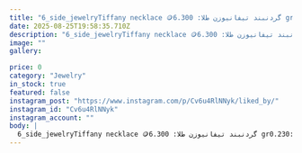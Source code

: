 ```yaml
---
title: "6_side_jewelryTiffany necklace 🪙گردنبند تیفانیوزن طلا: 6.300 grوزن سنگ:0.230 gr📬برای سفارش و کسب اطلاعات بیشتر به دایرکت مراجعه فرمایید.___________________________#Microsetting #microsettingtrainer #micropaveseting #prongsetting #stonesetting #stonesetter #Production #branddesign #tiffany #tiffanynecklace #gold #rose_gold #sale #saleonline #jewelry #Roja #Roja_jewelry_store105wSee translation"
date: 2025-08-25T19:58:35.710Z
description: "6_side_jewelryTiffany necklace 🪙گردنبند تیفانیوزن طلا: 6.300 grوزن سنگ:0.230 gr📬برای سفارش و کسب اطلاعات بیشتر به دایرکت مراجعه فرمایید.___________________________#Microsetting #microsettingtrainer #micropaveseting #prongsetting #stonesetting #stonesetter #Production #branddesign #tiffany #tiffanynecklace #gold #rose_gold #sale #saleonline #jewelry #Roja #Roja_jewelry_store105wSee translation"
image: ""
gallery:

price: 0
category: "Jewelry"
in_stock: true
featured: false
instagram_post: "https://www.instagram.com/p/Cv6u4RlNNyk/liked_by/"
instagram_id: "Cv6u4RlNNyk"
instagram_account: ""
body: |
  6_side_jewelryTiffany necklace 🪙گردنبند تیفانیوزن طلا: 6.300 grوزن سنگ:0.230 gr📬برای سفارش و کسب اطلاعات بیشتر به دایرکت مراجعه فرمایید.___________________________#Microsetting #microsettingtrainer #micropaveseting #prongsetting #stonesetting #stonesetter #Production #branddesign #tiffany #tiffanynecklace #gold #rose_gold #sale #saleonline #jewelry #Roja #Roja_jewelry_store105wSee translation
---
```

